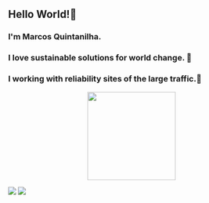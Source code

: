 ## Hello World!👋
### I'm Marcos Quintanilha.
### I love sustainable solutions for world change. 🌱
### I working with reliability sites of the large traffic.🥷

<div align="center">
  <a href="https://github.com/moquintanilha">
  <img height="180em" src="https://github-readme-stats.vercel.app/api?username=moquintanilha&show_icons=true&theme=Light_high_contrast&include_all_commits=true&count_private=true"/>
</div>

  <div> 
  
  <a href="https://www.linkedin.com/in/marcos-quintanilha-82106753/" target="_blank"><img src="https://img.shields.io/badge/-LinkedIn-%230077B5?style=for-the-badge&logo=linkedin&logoColor=white" target="_blank"></a> 
  <a href="https://www.github.com/moquintanilha" target="_blank"><img src="https://img.shields.io/badge/GitHub-100000?style=for-the-badge&logo=github&logoColor=white" target="_blank"></a> 
 
</div>
